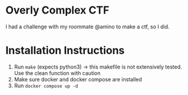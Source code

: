 # Overly Complex CTF

I had a challenge with my roommate @amino to make a ctf, so I did.


# Installation Instructions
1. Run `make` (expects python3) -> this makefile is not extensively tested. Use the clean function with caution
2. Make sure docker and docker compose are installed
3. Run `docker compose up -d`
